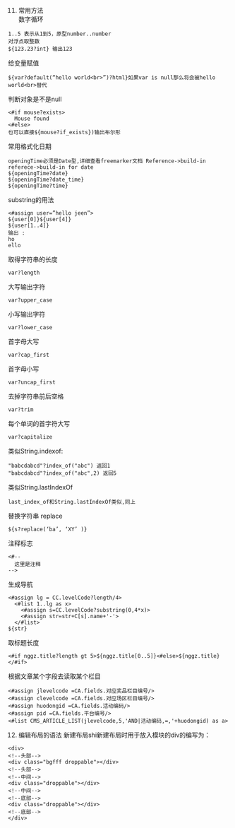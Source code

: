 11. 常用方法<br/>
数字循环
```
1..5 表示从1到5，原型number..number
对浮点取整数
${123.23?int} 输出123
```
给变量赋值
```
${var?default(“hello world<br>”)?html}如果var is null那么将会被hello world<br>替代
```
判断对象是不是null
```
<#if mouse?exists>
  Mouse found
<#else>
也可以直接${mouse?if_exists})输出布尔形
```
常用格式化日期
```
openingTime必须是Date型,详细查看freemarker文档 Reference->build-in referece->build-in for date
${openingTime?date}
${openingTime?date_time}
${openingTime?time}
```
substring的用法
```
<#assign user=”hello jeen”>
${user[0]}${user[4]}
${user[1..4]}
输出 :
ho
ello  
```
取得字符串的长度
```
var?length
```
大写输出字符
```
var?upper_case
```
小写输出字符
```
var?lower_case
```
首字母大写
```
var?cap_first
```
首字母小写
```
var?uncap_first
```
去掉字符串前后空格
```
var?trim
```
每个单词的首字符大写
```
var?capitalize
```
类似String.indexof: 
```
"babcdabcd"?index_of("abc") 返回1
"babcdabcd"?index_of("abc",2) 返回5
```
类似String.lastIndexOf
```
last_index_of和String.lastIndexOf类似,同上
```
替换字符串 replace
```
${s?replace(‘ba’, ‘XY’ )}
```
注释标志
```
<#-- 
  这里是注释
-->
```
生成导航
```
<#assign lg = CC.levelCode?length/4>
  <#list 1..lg as x>
    <#assign s=CC.levelCode?substring(0,4*x)>
    <#assign str=str+C[s].name+'-'>
  </#list>
${str}
```
取标题长度
```
<#if nggz.title?length gt 5>${nggz.title[0..5]}<#else>${nggz.title}</#if>
```
根据文章某个字段去读取某个栏目
```
<#assign jlevelcode =CA.fields.对应奖品栏目编号/>
<#assign clevelcode =CA.fields.对应场区栏目编号/>
<#assign huodongid =CA.fields.活动编码/>
<#assign pid =CA.fields.平台编号/>
<#list CMS_ARTICLE_LIST(jlevelcode,5,'AND|活动编码,=,'+huodongid) as a>
```
12. 编辑布局的语法
新建布局shi新建布局时用于放入模块的div的编写为：<div class="droppable"></div>
```
<div><!--头部--><div class="bgfff droppable"></div><!--头部--><!--中间--><div class="droppable"></div><!--中间--><!--底部--><div class="droppable"></div><!--底部--></div>
```
